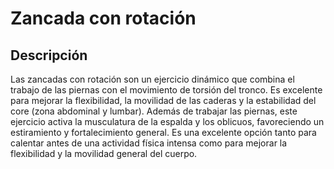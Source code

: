 # Zancada con rotación

## Descripción
Las zancadas con rotación son un ejercicio dinámico que combina el trabajo de las piernas con el movimiento de torsión del tronco. Es excelente para mejorar la flexibilidad, la movilidad de las caderas y la estabilidad del core (zona abdominal y lumbar). Además de trabajar las piernas, este ejercicio activa la musculatura de la espalda y los oblicuos, favoreciendo un estiramiento y fortalecimiento general. Es una excelente opción tanto para calentar antes de una actividad física intensa como para mejorar la flexibilidad y la movilidad general del cuerpo.

